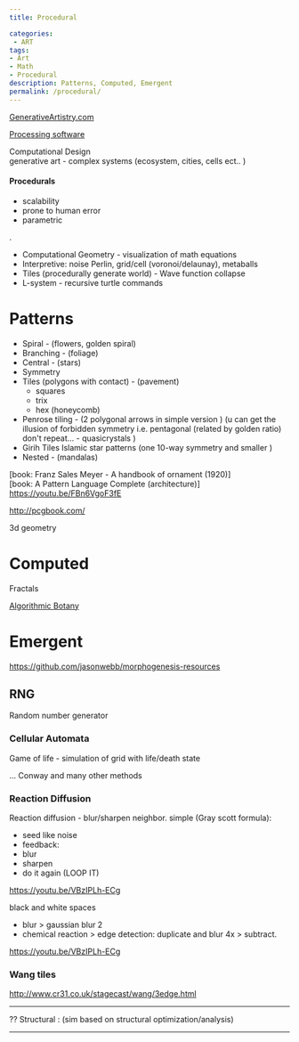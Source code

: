 ```yaml
---
title: Procedural

categories:
 - ART
tags:
- Art
- Math
- Procedural
description: Patterns, Computed, Emergent
permalink: /procedural/
---
```








[GenerativeArtistry.com](https://generativeartistry.com/tutorials/)


[Processing software](https://bleuje.github.io/tutorials/)

Computational Design    
generative art -  complex systems (ecosystem, cities, cells ect.. )  


#### Procedurals
- scalability
- prone to human error
- parametric

.
- Computational Geometry - visualization of math equations
- Interpretive: noise Perlin, grid/cell (voronoi/delaunay), metaballs
- Tiles (procedurally generate world) - Wave function collapse
- L-system - recursive turtle commands




# Patterns



- Spiral - (flowers, golden spiral)
- Branching - (foliage)
- Central - (stars)
- Symmetry
- Tiles (polygons with contact) -  (pavement)
    - squares
    - trix
    - hex (honeycomb)
- Penrose tiling - (2 polygonal arrows in simple version ) (u can get the illusion of forbidden symmetry i.e. pentagonal (related by golden ratio) don't repeat... - quasicrystals )
- Girih Tiles Islamic star patterns (one 10-way symmetry and smaller )
- Nested - (mandalas)


[book: Franz Sales Meyer - A handbook of ornament (1920)]  
[book: A Pattern Language Complete (architecture)]
https://youtu.be/FBn6VgoF3fE  

http://pcgbook.com/

3d geometry



# Computed

Fractals

[Algorithmic Botany](http://algorithmicbotany.org/papers/)

# Emergent

https://github.com/jasonwebb/morphogenesis-resources

##  RNG
Random number generator




### Cellular Automata
Game of life - simulation of grid with life/death state

...
Conway and many other methods

### Reaction Diffusion
Reaction diffusion - blur/sharpen neighbor.
simple (Gray scott formula):
- seed like noise
- feedback:
- blur
- sharpen
- do it again (LOOP IT)

https://youtu.be/VBzIPLh-ECg


black and white spaces
- blur > gaussian blur 2
- chemical reaction > edge detection:  duplicate and blur 4x > subtract.

https://youtu.be/VBzIPLh-ECg

### Wang tiles

http://www.cr31.co.uk/stagecast/wang/3edge.html



---


?? Structural : (sim based on structural optimization/analysis)

------      
